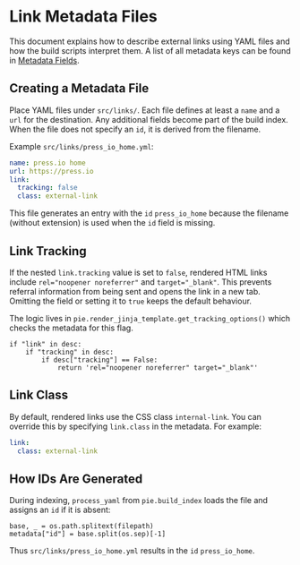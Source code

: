 # Link Metadata Files

This document explains how to describe external links using YAML files and how the build scripts interpret them. A list of all metadata keys can be found in [Metadata Fields](metadata-fields.md).

## Creating a Metadata File

Place YAML files under `src/links/`. Each file defines at least a `name` and a `url` for the destination. Any additional fields become part of the build index. When the file does not specify an `id`, it is derived from the filename.

Example `src/links/press_io_home.yml`:

```yaml
name: press.io home
url: https://press.io
link:
  tracking: false
  class: external-link
```

This file generates an entry with the `id` `press_io_home` because the filename (without extension) is used when the `id` field is missing.

## Link Tracking

If the nested `link.tracking` value is set to `false`, rendered HTML links include `rel="noopener noreferrer"` and `target="_blank"`. This prevents referral information from being sent and opens the link in a new tab. Omitting the field or setting it to `true` keeps the default behaviour.

The logic lives in `pie.render_jinja_template.get_tracking_options()` which checks the metadata for this flag.

```
if "link" in desc:
    if "tracking" in desc:
        if desc["tracking"] == False:
            return 'rel="noopener noreferrer" target="_blank"'
```

## Link Class

By default, rendered links use the CSS class `internal-link`. You can override this by specifying `link.class` in the metadata. For example:

```yaml
link:
  class: external-link
```

## How IDs Are Generated

During indexing, `process_yaml` from `pie.build_index` loads the file and assigns an `id` if it is absent:

```
base, _ = os.path.splitext(filepath)
metadata["id"] = base.split(os.sep)[-1]
```

Thus `src/links/press_io_home.yml` results in the `id` `press_io_home`.
